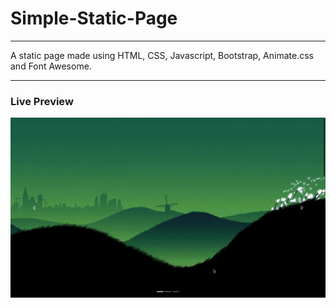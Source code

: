 # Simple-Static-Page
---

A static page made using HTML, CSS, Javascript, Bootstrap, Animate.css and Font Awesome.

---
### Live Preview
![Demo](assets/LivePreview.gif)
